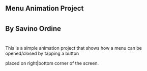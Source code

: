 #
## Menu Animation Project
#
## By Savino Ordine
#

This is a simple animation project that shows how a menu can be opened/closed by tapping a button

placed on right|bottom corner of the screen.


